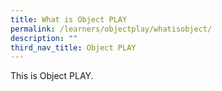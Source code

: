 ```yaml
---
title: What is Object PLAY
permalink: /learners/objectplay/whatisobject/
description: ""
third_nav_title: Object PLAY
---
```




This is Object PLAY.